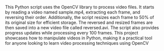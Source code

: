 This Python script uses the OpenCV library to process video files. It starts by reading a video named sample.mp4, extracting each frame, and reversing their order. Additionally, the script resizes each frame to 50% of its original size for efficient storage. The reversed and resized frames are then saved into a new video file called reversed.avi. The script also provides progress updates while processing every 100 frames. This project showcases how to manipulate videos in Python, making it a practical tool for anyone looking to learn video processing techniques using OpenCV
